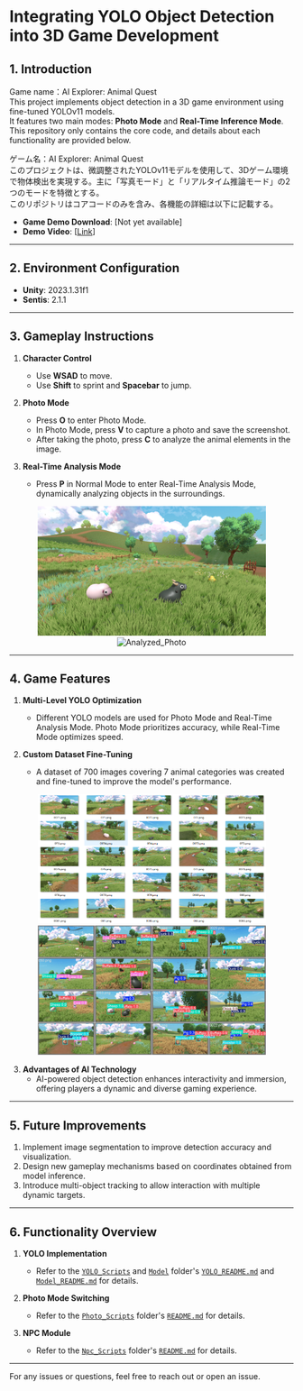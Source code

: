 # Integrating YOLO Object Detection into 3D Game Development

## 1. Introduction
Game name：AI Explorer: Animal Quest  
This project implements object detection in a 3D game environment using fine-tuned YOLOv11 models.   
It features two main modes: **Photo Mode** and **Real-Time Inference Mode**. This repository only contains the core code, and details about each functionality are provided below.

ゲーム名：AI Explorer: Animal Quest  
このプロジェクトは、微調整されたYOLOv11モデルを使用して、3Dゲーム環境で物体検出を実現する。主に「写真モード」と「リアルタイム推論モード」の2つのモードを特徴とする。  
このリポジトリはコアコードのみを含み、各機能の詳細は以下に記載する。

- **Game Demo Download**: [Not yet available]  
- **Demo Video**: [[Link](https://drive.google.com/file/d/1o9uRG3V_Z9lVy1Uda0aQWKHMYT2dVhl4/view?usp=sharing)]  

---

## 2. Environment Configuration
- **Unity**: 2023.1.31f1  
- **Sentis**: 2.1.1  

---

## 3. Gameplay Instructions
1. **Character Control**  
   - Use **WSAD** to move.  
   - Use **Shift** to sprint and **Spacebar** to jump.

2. **Photo Mode**  
   - Press **O** to enter Photo Mode.  
   - In Photo Mode, press **V** to capture a photo and save the screenshot.  
   - After taking the photo, press **C** to analyze the animal elements in the image.

3. **Real-Time Analysis Mode**  
   - Press **P** in Normal Mode to enter Real-Time Analysis Mode, dynamically analyzing objects in the surroundings.

<div align="center">
  <img src="Pictures/Photo_20250103_164320.png" alt="Photo" width="405" height="230">
  <img src="Pictures/Analyzed_Photo_20250103_164320.png" alt="Analyzed_Photo" width="405" height="230">
</div>


---

## 4. Game Features
1. **Multi-Level YOLO Optimization**  
   - Different YOLO models are used for Photo Mode and Real-Time Analysis Mode. Photo Mode prioritizes accuracy, while Real-Time Mode optimizes speed.


2. **Custom Dataset Fine-Tuning**  
   - A dataset of 700 images covering 7 animal categories was created and fine-tuned to improve the model's performance.
<div align="center">
  <img src="Pictures/dataset.png" alt="Photo" width="405" height="230">
   <img src="Pictures/val_batch2.jpg" alt="Photo" width="405" height="230">
</div>

3. **Advantages of AI Technology**  
   - AI-powered object detection enhances interactivity and immersion, offering players a dynamic and diverse gaming experience.

---

## 5. Future Improvements
1. Implement image segmentation to improve detection accuracy and visualization.  
2. Design new gameplay mechanisms based on coordinates obtained from model inference.  
3. Introduce multi-object tracking to allow interaction with multiple dynamic targets.

---

## 6. Functionality Overview
1. **YOLO Implementation**  
   - Refer to the [`YOLO_Scripts`](0_Assets/Scripts/1_YOLO_Scripts)  and [`Model`](0_Assets/Model)  folder's [`YOLO_README.md`](0_Assets/Scripts/1_YOLO_Scripts/README.md) and [`Model_README.md`](0_Assets/Model/README.md) for details.

2. **Photo Mode Switching**  
   - Refer to the [`Photo_Scripts`](0_Assets/Scripts/2_Photo_Scripts)  folder's [`README.md`](0_Assets/Scripts/2_Photo_Scripts/README.md) for details.

3. **NPC Module**  
   - Refer to the [`Npc_Scripts`](0_Assets/Scripts/3_Npc_Scripts) folder's [`README.md`](0_Assets/Scripts/3_Npc_Scripts/README.md) for details.

---

For any issues or questions, feel free to reach out or open an issue.
